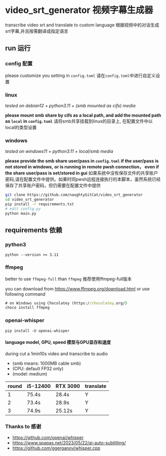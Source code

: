 # video_srt_generator 视频字幕生成器
transcribe video srt and translate to custom language 
根据视频中的对话生成srt字幕,并且按需翻译成指定语言

## run 运行

### config 配置
please customize you setting in `config.toml`
请在`config.toml`中进行自定义设置

### linux
*tested on debian12 + python3.11 + (smb mounted as cifs) media*

**please mount smb share by cifs as a local path, and add the mounted path as `local` in `config.toml`**
请将smb共享挂载到linux的目录上, 在配置文件中以local的类型设置

### windows
*tested on windows11 + python3.11 + local/smb media*

**please provide the smb share user/pass in `config.toml` if the user/pass is not stored in windows,**
**or  is running in remote pwsh connection， even if the share user/pass is set/stored in gui**
如果系统中没有保存文件的共享账户密码,请在配置文件中提供。如果时同pwsh远程连接执行的本脚本，虽然系统已经保存了共享账户密码，但仍需要在配置文件中提供

```bash
git clone https://github.com/naughtyGitCat/video_srt_generator
cd video_srt_generator
pip install -r requirements.txt 
# edit config.py
python main.py
```

## requirements 依赖

### python3
```
python --version >= 3.11
```

### ffmpeg
better to use `ffmpeg-full` than `ffmpeg`
推荐使用ffmpeg-full版本

you can download from https://www.ffmpeg.org/download.html
or use following command
```bat
# on Windows using Chocolatey (https://chocolatey.org/)
choco install ffmpeg
```

### openai-whisper
```commandline
pip install -U openai-whisper
```
#### language model, GPU, speed 模型与GPU显存和速度

during cut a 1min10s video and transcribe to audio
* (smb means: 1000MB cable smb)
* (CPU: default FP32 only)
* (model: medium)

|round| i5-12400 | RTX 3090 | translate |
| --  |----------|----------|-----------|
|1| 75.4s    | 28.4s    | Y         |
|2| 73.4s    | 28.9s    | Y         |
|3| 74.9s    | 25.12s   | Y         |




### Thanks to 感谢
* https://github.com/openai/whisper
* https://www.spapas.net/2023/05/22/ai-auto-subtitling/
* https://github.com/ggerganov/whisper.cpp